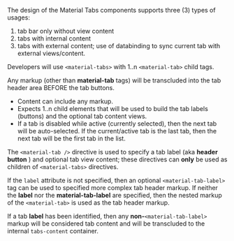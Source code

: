 
The design of the Material Tabs components supports three (3) types of usages:

1. tab bar only without view content
2. tabs with internal content
3. tabs with external content; use of databinding to sync current tab with external views/content.

Developers will use `<material-tabs>` with 1..n `<material-tab>` child tags.

Any markup (other than **material-tab** tags) will be transcluded into the tab header  area BEFORE the tab buttons.

- Content can include any markup.
- Expects 1..n <material-tab> child elements that will be used to build the tab labels (buttons) and the optional tab content views.
- If a tab is disabled while active (currently selected), then the next tab will be auto-selected. If the current/active tab is the last tab, then the next tab will be the first tab in the list.

The `<material-tab />` directive is used to specify a tab label (aka **header button** ) and optional tab view content; these directives can **only** be used as children of `<material-tabs>` directives.

If the `label` attribute is not specified, then an optional `<material-tab-label>` tag can be used to specified more complex tab header markup. If neither the **label** nor the **material-tab-label** are specified, then the nested markup of the `<material-tab>` is used as the tab header markup.

If a tab **label** has been identified, then any **non-**`<material-tab-label>` markup will be considered tab content and will be transcluded to the internal `tabs-content` container.






